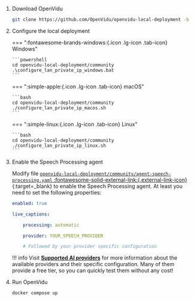 1.  Download OpenVidu

    ```bash
    git clone https://github.com/OpenVidu/openvidu-local-deployment -b 3.4.1
    ```

2.  Configure the local deployment

    === ":fontawesome-brands-windows:{.icon .lg-icon .tab-icon} Windows"

        ```powershell
        cd openvidu-local-deployment/community
        .\configure_lan_private_ip_windows.bat
        ```

    === ":simple-apple:{.icon .lg-icon .tab-icon} macOS"

        ```bash
        cd openvidu-local-deployment/community
        ./configure_lan_private_ip_macos.sh
        ```

    === ":simple-linux:{.icon .lg-icon .tab-icon} Linux"

        ```bash
        cd openvidu-local-deployment/community
        ./configure_lan_private_ip_linux.sh
        ```

3. Enable the Speech Processing agent

    Modify file [`openvidu-local-deployment/community/agent-speech-processing.yaml` :fontawesome-solid-external-link:{.external-link-icon}](https://github.com/OpenVidu/openvidu-local-deployment/blob/3.4.1/community/agent-speech-processing.yaml){:target=_blank} to enable the Speech Processing agent. At least you need to set the following properties:

    ```yaml
    enabled: true
    
    live_captions:

        processing: automatic

        provider: YOUR_SPEECH_PROVIDER

        # Followed by your provider specific configuration
    ```

    !!! info
        Visit [**Supported AI providers**](../../ai/live-captions.md#supported-ai-providers) for more information about the available providers and their specific configuration. Many of them provide a free tier, so you can quickly test them without any cost!

4.  Run OpenVidu

    ```bash
    docker compose up
    ```
